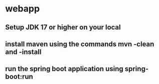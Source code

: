 # webapp

## Setup JDK 17 or higher on your local
## install maven using the commands mvn -clean and -install
## run the spring boot application using spring-boot:run